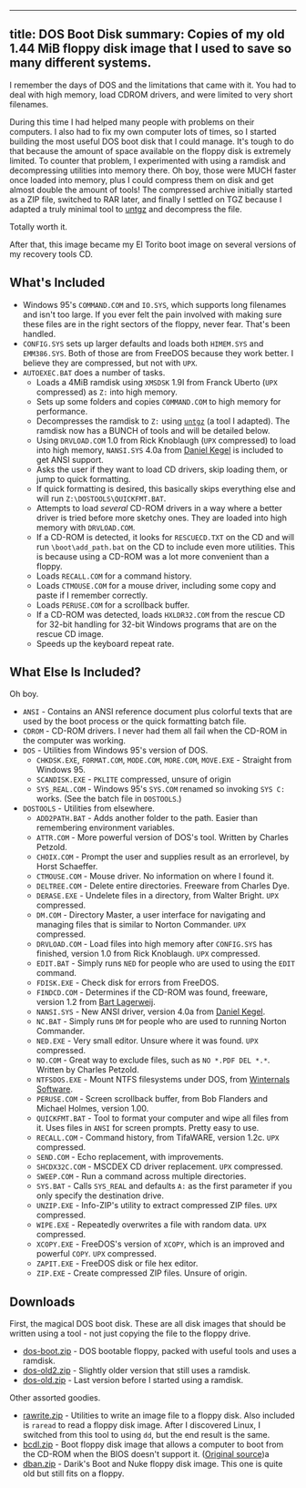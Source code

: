 ----
title: DOS Boot Disk
summary: Copies of my old 1.44 MiB floppy disk image that I used to save so many different systems.
----

I remember the days of DOS and the limitations that came with it. You had to deal with high memory, load CDROM drivers, and were limited to very short filenames.

During this time I had helped many people with problems on their computers. I also had to fix my own computer lots of times, so I started building the most useful DOS boot disk that I could manage. It's tough to do that because the amount of space available on the floppy disk is extremely limited. To counter that problem, I experimented with using a ramdisk and decompressing utilities into memory there. Oh boy, those were MUCH faster once loaded into memory, plus I could compress them on disk and get almost double the amount of tools! The compressed archive initially started as a ZIP file, switched to RAR later, and finally I settled on TGZ because I adapted a truly minimal tool to [untgz](../untgz/) and decompress the file.

Totally worth it.

After that, this image became my El Torito boot image on several versions of my recovery tools CD.

What's Included
---------------

* Windows 95's `COMMAND.COM` and `IO.SYS`, which supports long filenames and isn't too large. If you ever felt the pain involved with making sure these files are in the right sectors of the floppy, never fear. That's been handled.
* `CONFIG.SYS` sets up larger defaults and loads both `HIMEM.SYS` and `EMM386.SYS`. Both of those are from FreeDOS because they work better. I believe they are compressed, but not with `UPX`.
* `AUTOEXEC.BAT` does a number of tasks.
    * Loads a 4MiB ramdisk using `XMSDSK` 1.9I from Franck Uberto (`UPX` compressed) as `Z:` into high memory.
    * Sets up some folders and copies `COMMAND.COM` to high memory for performance.
    * Decompresses the ramdisk to `Z:` using [`untgz`](../untgz/) (a tool I adapted). The ramdisk now has a BUNCH of tools and will be detailed below.
    * Using `DRVLOAD.COM` 1.0 from Rick Knoblaugh (`UPX` compressed) to load into high memory, `NANSI.SYS` 4.0a from [Daniel Kegel](http://www.kegel.com/nansi/) is included to get ANSI support.
    * Asks the user if they want to load CD drivers, skip loading them, or jump to quick formatting.
    * If quick formatting is desired, this basically skips everything else and will run `Z:\DOSTOOLS\QUICKFMT.BAT`.
    * Attempts to load *several* CD-ROM drivers in a way where a better driver is tried before more sketchy ones. They are loaded into high memory with `DRVLOAD.COM`.
    * If a CD-ROM is detected, it looks for `RESCUECD.TXT` on the CD and will run `\boot\add_path.bat` on the CD to include even more utilities. This is because using a CD-ROM was a lot more convenient than a floppy.
    * Loads `RECALL.COM` for a command history.
    * Loads `CTMOUSE.COM` for a mouse driver, including some copy and paste if I remember correctly.
    * Loads `PERUSE.COM` for a scrollback buffer.
    * If a CD-ROM was detected, loads `HXLDR32.COM` from the rescue CD for 32-bit handling for 32-bit Windows programs that are on the rescue CD image.
    * Speeds up the keyboard repeat rate.

What Else Is Included?
----------------------

Oh boy.

* `ANSI` - Contains an ANSI reference document plus colorful texts that are used by the boot process or the quick formatting batch file.
* `CDROM` - CD-ROM drivers. I never had them all fail when the CD-ROM in the computer was working.
* `DOS` - Utilities from Windows 95's version of DOS.
    * `CHKDSK.EXE`, `FORMAT.COM`, `MODE.COM`, `MORE.COM`, `MOVE.EXE` - Straight from Windows 95.
    * `SCANDISK.EXE` - `PKLITE` compressed, unsure of origin
    * `SYS_REAL.COM` - Windows 95's `SYS.COM` renamed so invoking `SYS C:` works. (See the batch file in `DOSTOOLS`.)
* `DOSTOOLS` - Utilities from elsewhere.
    * `ADD2PATH.BAT` - Adds another folder to the path. Easier than remembering environment variables.
    * `ATTR.COM` - More powerful version of DOS's tool. Written by Charles Petzold.
    * `CHOIX.COM` - Prompt the user and supplies result as an errorlevel, by Horst Schaeffer.
    * `CTMOUSE.COM` - Mouse driver. No information on where I found it.
    * `DELTREE.COM` - Delete entire directories. Freeware from Charles Dye.
    * `DERASE.EXE` - Undelete files in a directory, from Walter Bright. `UPX` compressed.
    * `DM.COM` - Directory Master, a user interface for navigating and managing files that is similar to Norton Commander. `UPX` compressed.
    * `DRVLOAD.COM` - Load files into high memory after `CONFIG.SYS` has finished, version 1.0 from Rick Knoblaugh. `UPX` compressed.
    * `EDIT.BAT` - Simply runs `NED` for people who are used to using the `EDIT` command.
    * `FDISK.EXE` - Check disk for errors from FreeDOS.
    * `FINDCD.COM` - Determines if the CD-ROM was found, freeware, version 1.2 from [Bart Lagerweij](http://www.nu2.nu/contact/bart).
    * `NANSI.SYS` - New ANSI driver, version 4.0a from [Daniel Kegel](http://www.kegel.com/nansi/).
    * `NC.BAT` - Simply runs `DM` for people who are used to running Norton Commander.
    * `NED.EXE` - Very small editor. Unsure where it was found. `UPX` compressed.
    * `NO.COM` - Great way to exclude files, such as `NO *.PDF DEL *.*`. Written by Charles Petzold.
    * `NTFSDOS.EXE` - Mount NTFS filesystems under DOS, from [Winternals Software](http://www.winternals.com).
    * `PERUSE.COM` - Screen scrollback buffer, from Bob Flanders and Michael Holmes, version 1.00.
    * `QUICKFMT.BAT` - Tool to format your computer and wipe all files from it. Uses files in `ANSI` for screen prompts. Pretty easy to use.
    * `RECALL.COM` - Command history, from TifaWARE, version 1.2c. `UPX` compressed.
    * `SEND.COM` - Echo replacement, with improvements.
    * `SHCDX32C.COM` - MSCDEX CD driver replacement. `UPX` compressed.
    * `SWEEP.COM` - Run a command across multiple directories.
    * `SYS.BAT` - Calls `SYS_REAL` and defaults `A:` as the first parameter if you only specify the destination drive.
    * `UNZIP.EXE` - Info-ZIP's utility to extract compressed ZIP files. `UPX` compressed.
    * `WIPE.EXE` - Repeatedly overwrites a file with random data. `UPX` compressed.
    * `XCOPY.EXE` - FreeDOS's version of `XCOPY`, which is an improved and powerful `COPY`. `UPX` compressed.
    * `ZAPIT.EXE` - FreeDOS disk or file hex editor.
    * `ZIP.EXE` - Create compressed ZIP files. Unsure of origin.


Downloads
---------

First, the magical DOS boot disk. These are all disk images that should be written using a tool - not just copying the file to the floppy drive.

* [dos-boot.zip](dos-boot.zip) - DOS bootable floppy, packed with useful tools and uses a ramdisk.
* [dos-old2.zip](dos-old2.zip) - Slightly older version that still uses a ramdisk.
* [dos-old.zip](dos-old.zip) - Last version before I started using a ramdisk.

Other assorted goodies.

* [rawrite.zip](rawrite.zip) - Utilities to write an image file to a floppy disk. Also included is `raread` to read a floppy disk image. After I discovered Linux, I switched from this tool to using `dd`, but the end result is the same.
* [bcdl.zip](bcdl.zip) - Boot floppy disk image that allows a computer to boot from the CD-ROM when the BIOS doesn't support it. ([Original source](http://bootcd.narod.ru/bcdl.htm))a
* [dban.zip](dban.zip) - Darik's Boot and Nuke floppy disk image. This one is quite old but still fits on a floppy.
